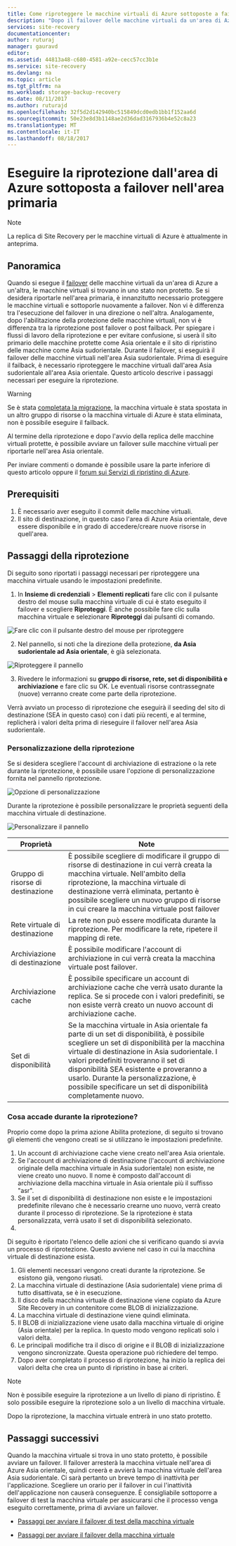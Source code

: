 ```yaml
---
title: Come riproteggere le macchine virtuali di Azure sottoposte a failover nell'area di Azure primaria | Microsoft Docs
description: "Dopo il failover delle macchine virtuali da un'area di Azure a un'altra, è possibile utilizzare Azure Site Recovery per proteggere le macchine nella direzione inversa. Imparare i passaggi per eseguire la riprotezione prima di un failover."
services: site-recovery
documentationcenter: 
author: ruturaj
manager: gauravd
editor: 
ms.assetid: 44813a48-c680-4581-a92e-cecc57cc3b1e
ms.service: site-recovery
ms.devlang: na
ms.topic: article
ms.tgt_pltfrm: na
ms.workload: storage-backup-recovery
ms.date: 08/11/2017
ms.author: ruturajd
ms.openlocfilehash: 32f5d2d142940bc515849dcd0edb1bb1f152aa6d
ms.sourcegitcommit: 50e23e8d3b1148ae2d36dad3167936b4e52c8a23
ms.translationtype: MT
ms.contentlocale: it-IT
ms.lasthandoff: 08/18/2017
---
```

# <a name="reprotect-from-failed-over-azure-region-back-to-primary-region"></a>Eseguire la riprotezione dall'area di Azure sottoposta a failover nell'area primaria



>[!NOTE]
>
> La replica di Site Recovery per le macchine virtuali di Azure è attualmente in anteprima.


## <a name="overview"></a>Panoramica
Quando si esegue il [failover](site-recovery-failover.md) delle macchine virtuali da un'area di Azure a un'altra, le macchine virtuali si trovano in uno stato non protetto. Se si desidera riportarle nell'area primaria, è innanzitutto necessario proteggere le macchine virtuali e sottoporle nuovamente a failover. Non vi è differenza tra l'esecuzione del failover in una direzione o nell'altra. Analogamente, dopo l'abilitazione della protezione delle macchine virtuali, non vi è differenza tra la riprotezione post failover o post failback.
Per spiegare i flussi di lavoro della riprotezione e per evitare confusione, si userà il sito primario delle macchine protette come Asia orientale e il sito di ripristino delle macchine come Asia sudorientale. Durante il failover, si eseguirà il failover delle macchine virtuali nell'area Asia sudorientale. Prima di eseguire il failback, è necessario riproteggere le macchine virtuali dall'area Asia sudorientale all'area Asia orientale. Questo articolo descrive i passaggi necessari per eseguire la riprotezione.

> [!WARNING]
> Se è stata [completata la migrazione](site-recovery-migrate-to-azure.md#what-do-we-mean-by-migration), la macchina virtuale è stata spostata in un altro gruppo di risorse o la macchina virtuale di Azure è stata eliminata, non è possibile eseguire il failback.

Al termine della riprotezione e dopo l'avvio della replica delle macchine virtuali protette, è possibile avviare un failover sulle macchine virtuali per riportarle nell'area Asia orientale.

Per inviare commenti o domande è possibile usare la parte inferiore di questo articolo oppure il [forum sui Servizi di ripristino di Azure](https://social.msdn.microsoft.com/forums/azure/home?forum=hypervrecovmgr).

## <a name="prerequisites"></a>Prerequisiti
1. È necessario aver eseguito il commit delle macchine virtuali.
2. Il sito di destinazione, in questo caso l'area di Azure Asia orientale, deve essere disponibile e in grado di accedere/creare nuove risorse in quell'area.

## <a name="steps-to-reprotect"></a>Passaggi della riprotezione

Di seguito sono riportati i passaggi necessari per riproteggere una macchina virtuale usando le impostazioni predefinite.

1. In **Insieme di credenziali** > **Elementi replicati** fare clic con il pulsante destro del mouse sulla macchina virtuale di cui è stato eseguito il failover e scegliere **Riproteggi**. È anche possibile fare clic sulla macchina virtuale e selezionare **Riproteggi** dai pulsanti di comando.

![Fare clic con il pulsante destro del mouse per riproteggere](./media/site-recovery-how-to-reprotect-azure-to-azure/reprotect.png)

2. Nel pannello, si noti che la direzione della protezione, **da Asia sudorientale ad Asia orientale**, è già selezionata.

![Riproteggere il pannello](./media/site-recovery-how-to-reprotect-azure-to-azure/reprotectblade.png)

3. Rivedere le informazioni su **gruppo di risorse, rete, set di disponibilità e archiviazione** e fare clic su OK. Le eventuali risorse contrassegnate (nuove) verranno create come parte della riprotezione.

Verrà avviato un processo di riprotezione che eseguirà il seeding del sito di destinazione (SEA in questo caso) con i dati più recenti, e al termine, replicherà i valori delta prima di rieseguire il failover nell'area Asia sudorientale.

### <a name="reprotect-customization"></a>Personalizzazione della riprotezione
Se si desidera scegliere l'account di archiviazione di estrazione o la rete durante la riprotezione, è possibile usare l'opzione di personalizzazione fornita nel pannello riprotezione.

![Opzione di personalizzazione](./media/site-recovery-how-to-reprotect-azure-to-azure/customize.png)

Durante la riprotezione è possibile personalizzare le proprietà seguenti della macchina virtuale di destinazione.

![Personalizzare il pannello](./media/site-recovery-how-to-reprotect-azure-to-azure/customizeblade.png)

|Proprietà |Note  |
|---------|---------|
|Gruppo di risorse di destinazione     | È possibile scegliere di modificare il gruppo di risorse di destinazione in cui verrà creata la macchina virtuale. Nell'ambito della riprotezione, la macchina virtuale di destinazione verrà eliminata, pertanto è possibile scegliere un nuovo gruppo di risorse in cui creare la macchina virtuale post failover         |
|Rete virtuale di destinazione     | La rete non può essere modificata durante la riprotezione. Per modificare la rete, ripetere il mapping di rete.         |
|Archiviazione di destinazione     | È possibile modificare l'account di archiviazione in cui verrà creata la macchina virtuale post failover.         |
|Archiviazione cache     | È possibile specificare un account di archiviazione cache che verrà usato durante la replica. Se si procede con i valori predefiniti, se non esiste verrà creato un nuovo account di archiviazione cache.         |
|Set di disponibilità     |Se la macchina virtuale in Asia orientale fa parte di un set di disponibilità, è possibile scegliere un set di disponibilità per la macchina virtuale di destinazione in Asia sudorientale. I valori predefiniti troveranno il set di disponibilità SEA esistente e proveranno a usarlo. Durante la personalizzazione, è possibile specificare un set di disponibilità completamente nuovo.         |


### <a name="what-happens-during-reprotect"></a>Cosa accade durante la riprotezione?

Proprio come dopo la prima azione Abilita protezione, di seguito si trovano gli elementi che vengono creati se si utilizzano le impostazioni predefinite.
1. Un account di archiviazione cache viene creato nell'area Asia orientale.
2. Se l'account di archiviazione di destinazione (l'account di archiviazione originale della macchina virtuale in Asia sudorientale) non esiste, ne viene creato uno nuovo. Il nome è composto dall'account di archiviazione della macchina virtuale in Asia orientale più il suffisso "asr".
3. Se il set di disponibilità di destinazione non esiste e le impostazioni predefinite rilevano che è necessario crearne uno nuovo, verrà creato durante il processo di riprotezione. Se la riprotezione è stata personalizzata, verrà usato il set di disponibilità selezionato.
4.

Di seguito è riportato l'elenco delle azioni che si verificano quando si avvia un processo di riprotezione. Questo avviene nel caso in cui la macchina virtuale di destinazione esista.

1. Gli elementi necessari vengono creati durante la riprotezione. Se esistono già, vengono riusati.
2. La macchina virtuale di destinazione (Asia sudorientale) viene prima di tutto disattivata, se è in esecuzione.
3. Il disco della macchina virtuale di destinazione viene copiato da Azure Site Recovery in un contenitore come BLOB di inizializzazione.
4. La macchina virtuale di destinazione viene quindi eliminata.
5. Il BLOB di inizializzazione viene usato dalla macchina virtuale di origine (Asia orientale) per la replica. In questo modo vengono replicati solo i valori delta.
6. Le principali modifiche tra il disco di origine e il BLOB di inizializzazione vengono sincronizzate. Questa operazione può richiedere del tempo.
7. Dopo aver completato il processo di riprotezione, ha inizio la replica dei valori delta che crea un punto di ripristino in base ai criteri.

> [!NOTE]
> Non è possibile eseguire la riprotezione a un livello di piano di ripristino. È solo possibile eseguire la riprotezione solo a un livello di macchina virtuale.

Dopo la riprotezione, la macchina virtuale entrerà in uno stato protetto.

## <a name="next-steps"></a>Passaggi successivi

Quando la macchina virtuale si trova in uno stato protetto, è possibile avviare un failover. Il failover arresterà la macchina virtuale nell'area di Azure Asia orientale, quindi creerà e avvierà la macchina virtuale dell'area Asia sudorientale. Ci sarà pertanto un breve tempo di inattività per l'applicazione. Scegliere un orario per il failover in cui l'inattività dell'applicazione non causerà conseguenze. È consigliabile sottoporre a failover di test la macchina virtuale per assicurarsi che il processo venga eseguito correttamente, prima di avviare un failover.

-   [Passaggi per avviare il failover di test della macchina virtuale](site-recovery-test-failover-to-azure.md)

-   [Passaggi per avviare il failover della macchina virtuale](site-recovery-failover.md)
